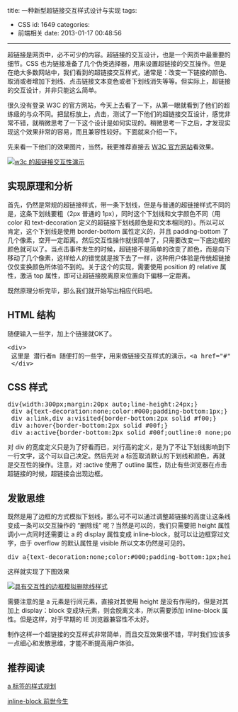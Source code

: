 title: 一种新型超链接交互样式设计与实现
tags:
  - CSS
id: 1649
categories:
  - 前端相关
date: 2013-01-17 00:48:56
---

超链接是网页中，必不可少的内容。超链接的交互设计，也是一个网页中最重要的细节。CSS 也为链接准备了几个伪类选择器，用来设置超链接的交互操作。但是在绝大多数网站中，我们看到的超链接交互样式，通常是：改变一下链接的颜色、取消或者增加下划线、点击链接文本变色或者下划线消失等等。但实际上，超链接的交互设计，并非只能这么简单。

很久没有登录 W3C 的官方网站，今天上去看了一下，从第一眼就看到了他们的超练级的与众不同。把鼠标放上，点击，测试了一下他们的超链接交互设计，感觉非常不错，就稍微思考了一下这个设计是如何实现的。稍微思考一下之后，才发现实现这个效果非常的容易，而且兼容性较好。下面就来介绍一下。

先来看一下他们的效果图片，当然，我更推荐直接去 [W3C 官方网站](http://www.w3.org/)看效果。

[![w3c 的超链接交互性演示](http://qxzm-img.b0.upaiyun.com/blog/2013/01/1649/link0.png "w3c 的超链接交互性演示")](http://qxzm-img.b0.upaiyun.com/blog/2013/01/1649/link0.png)

## 实现原理和分析

首先，仍然是常规的超链接样式，带一条下划线，但是与普通的超链接样式不同的是，这条下划线要粗（2px 普通的 1px），同时这个下划线和文字颜色不同（用 color 和 text-decoration 定义的超链接下划线颜色是和文本相同的）。所以可以肯定，这个下划线是使用 border-bottom 属性定义的，并且 padding-bottom 了几个像素，空开一定距离。然后交互性操作就很简单了，只需要改变一下底边框的颜色就可以了。当点击事件发生的时候，超链接不是简单的改变了颜色，而是向下移动了几个像素，这样给人的错觉就是按下去了一样，这种用户体验是传统超链接仅仅变换颜色所体验不到的。关于这个的实现，需要使用 position 的 relative 属性，激活 top 属性，即可让超链接脱离原来位置向下偏移一定距离。

既然原理分析完毕，那么我们就开始写出相应代码吧。

## HTML 结构

随便输入一些字，加上个链接就OK了。
<pre>&lt;div&gt;
 这里是 潜行者m 随便打的一些字，用来做链接交互样式的演示，&lt;a href="#"&gt;链接在这里&lt;/a&gt;。这里是 潜行者m 随便打的一些字，用来做链接交互样式的演示，&lt;a href="#"&gt;链接在这里&lt;/a&gt;。这里是 潜行者m 随便打的一些字，用来做链接交互样式的演示，&lt;a href="#"&gt;链接在这里&lt;/a&gt;。
 &lt;/div&gt;</pre>

## CSS 样式

<pre>div{width:300px;margin:20px auto;line-height:24px;}
 div a{text-decoration:none;color:#000;padding-bottom:1px;}
 div a:link,div a:visited{border-bottom:2px solid #f00;}
 div a:hover{border-bottom:2px solid #00f;}
 div a:active{border-bottom:2px solid #00f;outline:0 none;position:relative;top:1px;}</pre>
对 div 的宽度定义只是为了好看而已，对行高的定义，是为了不让下划线影响到下一行文字，这个可以自己决定。然后先对 a 标签取消默认的下划线和颜色，再就是交互性的操作。注意，对 :active 使用了 outline 属性，防止有些浏览器在点击超链接的时候，超链接会出现边框。

## 发散思维

既然是用了边框的方式模拟下划线，那么可不可以通过调整超链接的高度让这条线变成一条可以交互操作的 “删除线” 呢？当然是可以的，我们只需要把 height 属性调小一点同时还需要让 a 的 display 属性变成 inline-block，就可以让边框穿过文字，由于 overflow 的默认属性是 visible 所以文本仍然是可见的。
<pre>div a{text-decoration:none;color:#000;padding-bottom:1px;height:6px;display:inline-block;}</pre>
这样就实现了下图效果

[![具有交互性的边框模拟删除线样式](http://qxzm-img.b0.upaiyun.com/blog/2013/01/1649/link1.png)](http://qxzm-img.b0.upaiyun.com/blog/2013/01/1649/link1.png)

需要注意的是 a 元素是行间元素，直接对其使用 height 是没有作用的，但是对其加上 display：block 变成块元素，则会脱离文本，所以需要添加 inline-block 属性。但是这样，对于早期的 IE 浏览器兼容性不太好。

制作这样一个超链接的交互样式非常简单，而且交互效果很不错，平时我们应该多一点细心和发散思维，才能不断提高用户体验。

## 推荐阅读

[a 标签的样式规划](http://www.neoease.com/a-tag-css-design/)

[inline-block 前世今生](http://ued.taobao.com/blog/2012/08/inline-block/)
